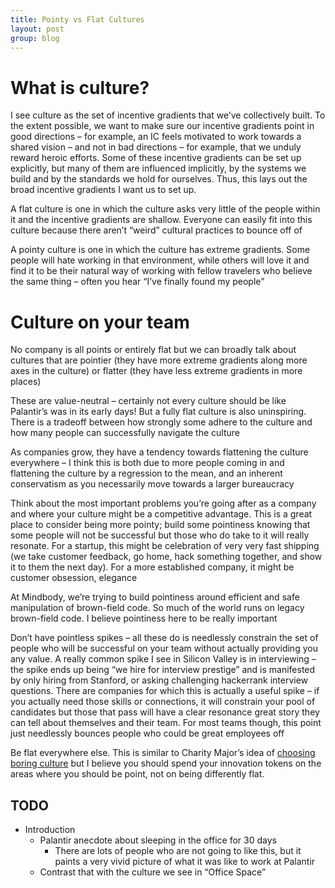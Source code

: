 ```yaml
---
title: Pointy vs Flat Cultures
layout: post
group: blog
---
```



# What is culture?

I see culture as the set of incentive gradients that we’ve collectively built. To the extent possible, we want to make sure our incentive gradients point in good directions – for example, an IC feels motivated to work towards a shared vision – and not in bad directions – for example, that we unduly reward heroic efforts. Some of these incentive gradients can be set up explicitly, but many of them are influenced implicitly, by the systems we build and by the standards we hold for ourselves. Thus, this lays out the broad incentive gradients I want us to set up.

A flat culture is one in which the culture asks very little of the people within it and the incentive gradients are shallow. Everyone can easily fit into this culture because there aren’t “weird” cultural practices to bounce off of

A pointy culture is one in which the culture has extreme gradients. Some people will hate working in that environment, while others will love it and find it to be their natural way of working with fellow travelers who believe the same thing – often you hear “I’ve finally found my people”

# Culture on your team

No company is all points or entirely flat but we can broadly talk about cultures that are pointier (they have more extreme gradients along more axes in the culture) or flatter (they have less extreme gradients in more places)

These are value-neutral – certainly not every culture should be like Palantir’s was in its early days! But a fully flat culture is also uninspiring. There is a tradeoff between how strongly some adhere to the culture and how many people can successfully navigate the culture

As companies grow, they have a tendency towards flattening the culture everywhere – I think this is both due to more people coming in and flattening the culture by a regression to the mean, and an inherent conservatism as you necessarily move towards a larger bureaucracy

Think about the most important problems you’re going after as a company and where your culture might be a competitive advantage. This is a great place to consider being more pointy; build some pointiness knowing that some people will not be successful but those who do take to it will really resonate. For a startup, this might be celebration of very very fast shipping (we take customer feedback, go home, hack something together, and show it to them the next day). For a more established company, it might be customer obsession, elegance

At Mindbody, we’re trying to build pointiness around efficient and safe manipulation of brown-field code. So much of the world runs on legacy brown-field code. I believe pointiness here to be really important

Don’t have pointless spikes – all these do is needlessly constrain the set of people who will be successful on your team without actually providing you any value. A really common spike I see in Silicon Valley is in interviewing – the spike ends up being “we hire for interview prestige” and is manifested by only hiring from Stanford, or asking challenging hackerrank interview questions. There are companies for which this is actually a useful spike – if you actually need those skills or connections, it will constrain your pool of candidates but those that pass will have a clear resonance great story they can tell about themselves and their team. For most teams though, this point just needlessly bounces people who could be great employees off

Be flat everywhere else. This is similar to Charity Major’s idea of [choosing boring culture](https://charity.wtf/2023/05/01/choose-boring-technology-culture/) but I believe you should spend your innovation tokens on the areas where you should be point, not on being differently flat.

## TODO

* Introduction
    - Palantir anecdote about sleeping in the office for 30 days
        + There are lots of people who are not going to like this, but it paints a very vivid picture of what it was like to work at Palantir
    - Contrast that with the culture we see in “Office Space”
